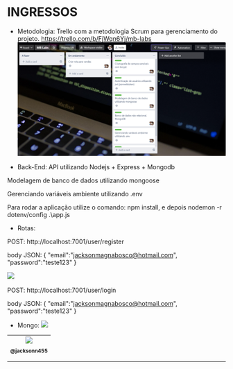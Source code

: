 INGRESSOS
===============================================

- Metodologia: 
Trello com a metodologia Scrum para gerenciamento do projeto.
https://trello.com/b/FjWqn6Yj/mb-labs
 ![](https://github.com/jacksonn455/Ingressos/blob/master/public/images/trello.png)

- Back-End: 
API utilizando Nodejs + Express + Mongodb

Modelagem de banco de dados utilizando mongoose

Gerenciando variáveis ambiente utilizando .env

Para rodar a aplicação utilize o comando: npm install, e depois nodemon -r dotenv/config .\app.js

- Rotas:

POST: http://localhost:7001/user/register

body JSON: {
	"email":"jacksonmagnabosco@hotmail.com",
	"password":"teste123"
}

 ![](https://github.com/jacksonn455/Triider/blob/main/public/images/register-in.png)

POST: http://localhost:7001/user/login


body JSON: {
	"email":"jacksonmagnabosco@hotmail.com",
	"password":"teste123"
}

 - Mongo:
  ![](https://github.com/jacksonn455/Triider/blob/main/public/images/mongo.png)

 | [<img src="https://avatars1.githubusercontent.com/u/46221221?s=460&u=0d161e390cdad66e925f3d52cece6c3e65a23eb2&v=4" width=115><br><sub>@jacksonn455</sub>](https://github.com/jacksonn455) |
  | :---: |

--------------------
